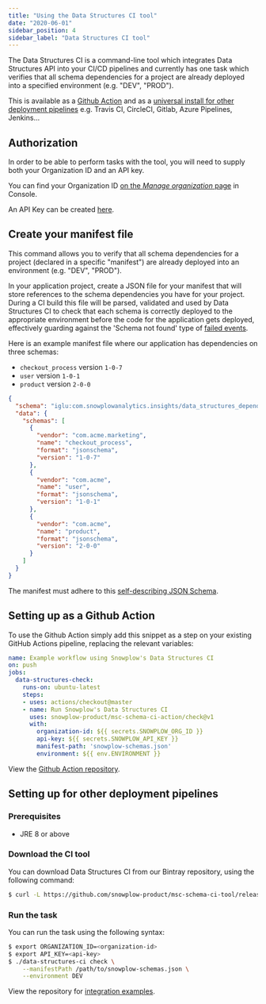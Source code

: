 ```yaml
---
title: "Using the Data Structures CI tool"
date: "2020-06-01"
sidebar_position: 4
sidebar_label: "Data Structures CI tool"
---
```


The Data Structures CI is a command-line tool which integrates Data Structures API into your CI/CD pipelines and currently has one task which verifies that all schema dependencies for a project are already deployed into a specified environment (e.g. "DEV", "PROD").

This is available as a [Github Action](#setting-up-as-a-github-action) and as a [universal install for other deployment pipelines](#setting-up-for-other-deployment-pipelines) e.g. Travis CI, CircleCI, Gitlab, Azure Pipelines, Jenkins…

## Authorization

In order to be able to perform tasks with the tool, you will need to supply both your Organization ID and an API key.

You can find your Organization ID [on the _Manage organization_ page](https://console.snowplowanalytics.com/settings) in Console.

An API Key can be created [here](https://console.snowplowanalytics.com/credentials).

## Create your manifest file

This command allows you to verify that all schema dependencies for a project (declared in a specific "manifest") are already deployed into an environment (e.g. "DEV", "PROD").

In your application project, create a JSON file for your manifest that will store references to the schema dependencies you have for your project. During a CI build this file will be parsed, validated and used by Data Structures CI to check that each schema is correctly deployed to the appropriate environment before the code for the application gets deployed, effectively guarding against the 'Schema not found' type of [failed events](/docs/fundamentals/failed-events/index.md).

Here is an example manifest file where our application has dependencies on three schemas:

- `checkout_process` version `1-0-7`
- `user` version `1-0-1`
- `product` version `2-0-0`

```json
{
  "schema": "iglu:com.snowplowanalytics.insights/data_structures_dependencies/jsonschema/1-0-0",
  "data": {
    "schemas": [
      {
        "vendor": "com.acme.marketing",
        "name": "checkout_process",
        "format": "jsonschema",
        "version": "1-0-7"
      },
      {
        "vendor": "com.acme",
        "name": "user",
        "format": "jsonschema",
        "version": "1-0-1"
      },
      {
        "vendor": "com.acme",
        "name": "product",
        "format": "jsonschema",
        "version": "2-0-0"
      }
    ]
  }
}
```

The manifest must adhere to this [self-describing JSON Schema](http://iglucentral.com/schemas/com.snowplowanalytics.insights/data_structures_dependencies/jsonschema/1-0-0).

## Setting up as a Github Action

To use the Github Action simply add this snippet as a step on your existing GitHub Actions pipeline, replacing the relevant variables:

```yaml
name: Example workflow using Snowplow's Data Structures CI
on: push
jobs:
  data-structures-check:
    runs-on: ubuntu-latest
    steps:
    - uses: actions/checkout@master
    - name: Run Snowplow's Data Structures CI
      uses: snowplow-product/msc-schema-ci-action/check@v1
      with:
        organization-id: ${{ secrets.SNOWPLOW_ORG_ID }}
        api-key: ${{ secrets.SNOWPLOW_API_KEY }}
        manifest-path: 'snowplow-schemas.json'
        environment: ${{ env.ENVIRONMENT }}
```

View the [Github Action repository](https://github.com/snowplow-product/msc-schema-ci-action).

## Setting up for other deployment pipelines

### Prerequisites

- JRE 8 or above

### Download the CI tool

You can download Data Structures CI from our Bintray repository, using the following command:

```bash
$ curl -L https://github.com/snowplow-product/msc-schema-ci-tool/releases/download/1.0.0/data_structures_ci_1.0.0.zip | jar xv && chmod +x ./data-structures-ci
```

### Run the task

You can run the task using the following syntax:

```bash
$ export ORGANIZATION_ID=<organization-id>
$ export API_KEY=<api-key>
$ ./data-structures-ci check \
    --manifestPath /path/to/snowplow-schemas.json \
    --environment DEV
```

View the repository for [integration examples](https://github.com/snowplow-product/msc-schema-api-examples/).
